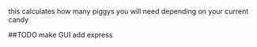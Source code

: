 this calculates how many piggys you will need depending on your current candy

##TODO
make GUI
add express 
